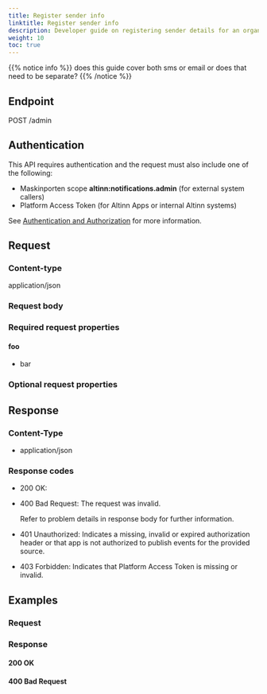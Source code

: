 ```yaml
---
title: Register sender info
linktitle: Register sender info 
description: Developer guide on registering sender details for an organisation
weight: 10
toc: true
---
```


{{% notice info %}}
does this guide cover both sms or email or does that need to be separate? 
{{% /notice %}}

## Endpoint

POST /admin

## Authentication

This API requires authentication and the request must also include one of the following: 
- Maskinporten scope __altinn:notifications.admin__ (for external system callers) 
- Platform Access Token (for Altinn Apps or internal Altinn systems)

See [Authentication and Authorization](../../../api/#authentication--authorization) for more information.

## Request

### Content-type

application/json

### Request body


### Required request properties 

#### foo
- bar

### Optional request properties

## Response

### Content-Type
- application/json

### Response codes
- 200 OK: 
- 400 Bad Request: The request was invalid.

  Refer to problem details in response body for further information.
- 401 Unauthorized: Indicates a missing, invalid or expired authorization header or that app is not authorized to publish events for the provided source.
- 403 Forbidden: Indicates that Platform Access Token is missing or invalid.

## Examples

### Request

### Response

#### 200 OK

#### 400 Bad Request
